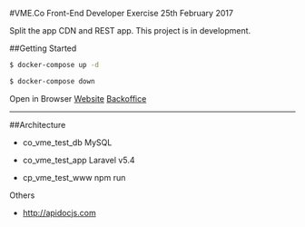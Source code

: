 #VME.Co Front-End Developer Exercise
25th February 2017

Split the app CDN and REST app.
This project is in development.


##Getting Started
```sh
$ docker-compose up -d
```
```sh
$ docker-compose down
```
Open in Browser
[Website](http://localhost:8080)
[Backoffice](http:localhost:8081)


--------------------------------------------------------------------------------
##Architecture

- co_vme_test_db
MySQL

- co_vme_test_app
Laravel v5.4

- cp_vme_test_www
npm run



Others
 - http://apidocjs.com

